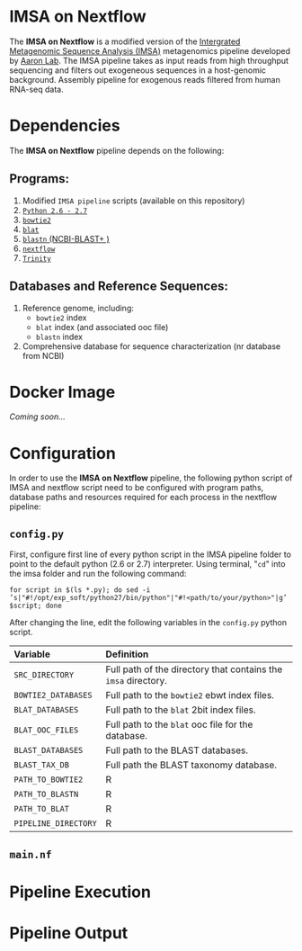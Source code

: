 # IMSA on Nextflow
The **IMSA on Nextflow** is a modified version of the [Intergrated Metagenomic Sequence Analysis (IMSA)](https://sourceforge.net/projects/arron-imsa/) metagenomics pipeline developed by [Aaron Lab](http://dermatology.ucsf.edu/arronlab/Arron_Lab.html). The IMSA pipeline takes as input reads from high throughput sequencing and filters out exogeneous sequences in a host-genomic background. Assembly pipeline for exogenous reads filtered from human RNA-seq data.

# Dependencies
The **IMSA on Nextflow** pipeline depends on the following:
## Programs:
1. Modified `IMSA pipeline` scripts (available on this repository)
2. [`Python 2.6 - 2.7`](https://www.python.org/)
2. [`bowtie2`](http://bowtie-bio.sourceforge.net/bowtie2/index.shtml)
3. [`blat`](http://hgdownload.cse.ucsc.edu/downloads.html)
4. [`blastn` (NCBI-BLAST+ )](https://blast.ncbi.nlm.nih.gov/Blast.cgi?PAGE_TYPE=BlastDocs&DOC_TYPE=Download)
5. [`nextflow`](https://www.nextflow.io/)
5. [`Trinity`](https://github.com/trinityrnaseq/trinityrnaseq/wiki)

## Databases and Reference Sequences:
1. Reference genome, including:
   * `bowtie2` index
   * `blat` index (and associated ooc file)
   * `blastn` index
2. Comprehensive database for sequence characterization (nr database from NCBI)

# Docker Image
*Coming soon...*

# Configuration
In order to use the **IMSA on Nextflow** pipeline, the following python script of IMSA and nextflow script need to be configured with program paths, database paths and resources required for each process in the nextflow pipeline:
## `config.py`
First, configure first line of every python script in the IMSA pipeline folder to point to the default python (2.6 or 2.7) interpreter. Using terminal, "`cd`" into the imsa folder and run the following command:

`for script in $(ls *.py); do sed -i ’s|"#!/opt/exp_soft/python27/bin/python"|"#!<path/to/your/python>"|g’ $script; done`

After changing the line, edit the following variables in the `config.py` python script.

| Variable | Definition |
| :----- | :----- |
| `SRC_DIRECTORY` | Full path of the directory that contains the `imsa` directory. |
| `BOWTIE2_DATABASES` | Full path to the `bowtie2` ebwt index files. |
| `BLAT_DATABASES` | Full path to the `blat` 2bit index files. |
| `BLAT_OOC_FILES` | Full path to the `blat`  ooc file for the database. |
| `BLAST_DATABASES` | Full path to the BLAST databases. |
| `BLAST_TAX_DB` | Full path the BLAST taxonomy database. |
| `PATH_TO_BOWTIE2` | R |
| `PATH_TO_BLASTN` | R |
| `PATH_TO_BLAT` | R |
| `PIPELINE_DIRECTORY` | R |


## ```main.nf```

# Pipeline Execution

# Pipeline Output
